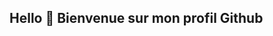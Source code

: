 ## Hello 👋 Bienvenue sur mon profil Github

<!--
Je suis Claire et voici un aperçu de ce que j'aime faire et de mes projets en cours 🚀

### 🌟 À propos de moi

🎓 Professionnelle en relation client pendant 20 ans, je me reconvertis avec passion dans le développement web.  
📍 Actuellement basée au Teich sur le Bassin d'Arcachon.  
💡 Recemment diplômée du Wagon suite à un bootcamp intensif de 9 semaines, je continue à améliorer **Trucks-Radar, la boussole à FoodTrucks**, une app web developpée sous Ruby on rails !  

---

### 💻 Langages et outils

- **Langages** : Ruby, HTML, CSS, JavaScript  
- **Frameworks** : Ruby on Rails, Bootstrap  
- **Bases de données** : PostgreSQL, SQLite  
- **Outils** : Git, GitHub, Figma  

---

### 🌱 Ce que je fais en ce moment :
- Je perfectionne mes compétences en Ruby et en développement web.
- Je m'initie au NoCode et à l'IA pour mieux comprendre l'ensemble de l'ecosystème tech.
- Je souhaite continuer à coder tout en explorant les rôles de Product Manager et Product Owner, pour renforcer les ponts entre les métiers et les systèmes d'information.

---

### 🤝 Ce que je recherche :
- Des retours sur mes projets GitHub.  
- Des opportunités pour collaborer sur des projets Ruby on Rails.

---

### 📫 Comment me contacter ?
- **LinkedIn** : www.linkedin.com/in/claire-cagnat  
- **Email** : cagnatclaire@gmail.com  

---


-->
